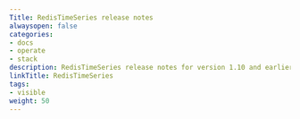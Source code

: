 ```yaml
---
Title: RedisTimeSeries release notes
alwaysopen: false
categories:
- docs
- operate
- stack
description: RedisTimeSeries release notes for version 1.10 and earlier
linkTitle: RedisTimeSeries
tags:
- visible
weight: 50
---
```


